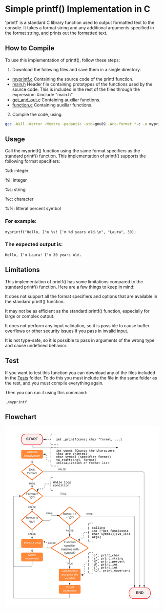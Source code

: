 # Simple printf() Implementation in C

'printf' is a standard C library function used to output formatted text to the console. It takes a format string and any additional arguments specified in the format string, and prints out the formatted text.

## How to Compile

To use this implementation of printf(), follow these steps:

1. Download the folowing files and save them in a single directory.
- [myprintf.c](https://github.com/lataba/holbertonschool-printf/blob/b843c678f1b585b8175e0a66b366fbc3fc8eecaf/myprintf.c) Containing the source code of the printf function.
- [main.h](https://github.com/lataba/holbertonschool-printf/blob/b843c678f1b585b8175e0a66b366fbc3fc8eecaf/main.h) Header file containing prototypes of the functions used by the source code. This is included in the rest of the files through the expression: #include "main.h"
- [get_and_out.c](https://github.com/lataba/holbertonschool-printf/blob/efa2b975d3e35951a31b5e6cd985f78eecb2ac37/get_and_out.c) Containing auxiliar functions.
- [function.c](https://github.com/lataba/holbertonschool-printf/blob/efa2b975d3e35951a31b5e6cd985f78eecb2ac37/functions.c) Containing auxiliar functions.

2. Compile the code, using:
```bash
gcc -Wall -Werror -Wextra -pedantic -std=gnu89 -Wno-format *.c -o myprintf
```

## Usage
Call the myprintf() function using the same format specifiers as the standard printf() function. This implementation of printf() supports the following format specifiers:

%d: integer

%i: integer

%s: string

%c: character

%%: litteral percent symbol

### For example:

```
myprintf("Hello, I'm %s! I'm %d years old.\n", "Laura", 30);
```
### The expected output is:

```
Hello, I'm Laura! I'm 30 years old.
```

## Limitations

This implementation of printf() has some limitations compared to the standard printf() function. Here are a few things to keep in mind:

It does not support all the format specifiers and options that are available in the standard printf() function.

It may not be as efficient as the standard printf() function, especially for large or complex output.

It does not perform any input validation, so it is possible to cause buffer overflows or other security issues if you pass in invalid input.

It is not type-safe, so it is possible to pass in arguments of the wrong type and cause undefined behavior.


## Test

If you want to test this function you can download any of the files included in the [Tests](https://github.com/lataba/holbertonschool-printf/tree/master/Tests) folder. To do this you must include the file in the same folder as the rest, and you must compile everything again. 

Then you can run it using this command: 
```
./myprintf
```

## Flowchart

![](https://github.com/lataba/holbertonschool-printf/blob/d632d5ffeca6ec94a28cca507db6820455400e89/Prinf%20flowchart.jpeg)
